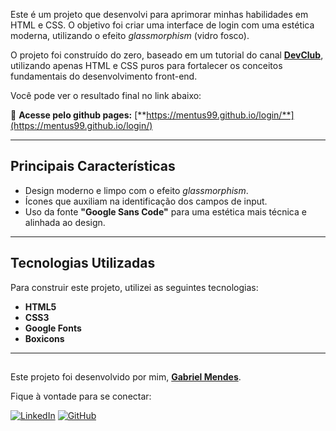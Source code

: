 Este é um projeto que desenvolvi para aprimorar minhas habilidades em HTML e CSS. O objetivo foi criar uma interface de login com uma estética moderna, utilizando o efeito *glassmorphism* (vidro fosco).

O projeto foi construído do zero, baseado em um tutorial do canal **[DevClub](https://www.youtube.com/@canaldevclub)**, utilizando apenas HTML e CSS puros para fortalecer os conceitos fundamentais do desenvolvimento front-end.

Você pode ver o resultado final no link abaixo:

🔗 **Acesse pelo github pages:** [**https://mentus99.github.io/login/**](https://mentus99.github.io/login/)

---

## Principais Características

-   Design moderno e limpo com o efeito *glassmorphism*.
-   Ícones que auxiliam na identificação dos campos de input.
-   Uso da fonte **"Google Sans Code"** para uma estética mais técnica e alinhada ao design.

---

## Tecnologias Utilizadas

Para construir este projeto, utilizei as seguintes tecnologias:

-   **HTML5**
-   **CSS3**
-   **Google Fonts**
-   **Boxicons**

---

##
Este projeto foi desenvolvido por mim, **[Gabriel Mendes](https://x.com/G2bryel)**.

Fique à vontade para se conectar:

[![LinkedIn](https://img.shields.io/badge/LinkedIn-0077B5?style=for-the-badge&logo=linkedin&logoColor=white)](https://www.linkedin.com/in/gabriel-mendes2499/)
[![GitHub](https://img.shields.io/badge/GitHub-181717?style=for-the-badge&logo=github&logoColor=white)](https://github.com/mentus99/)
